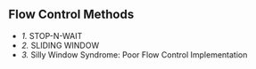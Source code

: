 ## Flow Control Methods
- *1.* STOP-N-WAIT
- *2.* SLIDING WINDOW
- *3.* Silly Window Syndrome: Poor Flow Control Implementation
